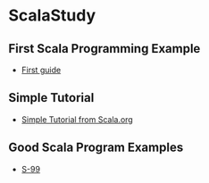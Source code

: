 # ScalaStudy

## First Scala Programming Example

- [First guide](https://www.journaldev.com/7915/scala-arrays-example)

## Simple Tutorial 
- [Simple Tutorial from Scala.org](https://www.scala-lang.org/old/sites/default/files/linuxsoft_archives/docu/files/ScalaTutorial.pdf)

## Good Scala Program Examples
- [S-99](http://aperiodic.net/phil/scala/s-99/)
